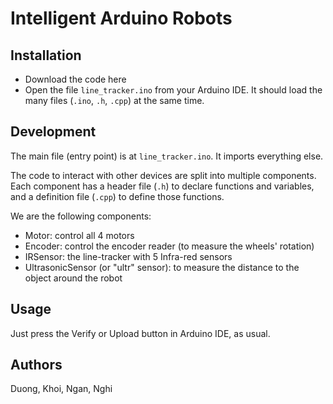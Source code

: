 # Intelligent Arduino Robots

## Installation
- Download the code here
- Open the file `line_tracker.ino` from your Arduino IDE. It should load the many files (`.ino`, `.h`, `.cpp`) at the same time.

## Development
The main file (entry point) is at `line_tracker.ino`. It imports everything else.

The code to interact with other devices are split into multiple components. Each component has a header file (`.h`) to declare functions and variables, and a definition file (`.cpp`) to define those functions.

We are the following components:
- Motor: control all 4 motors
- Encoder: control the encoder reader (to measure the wheels' rotation)
- IRSensor: the line-tracker with 5 Infra-red sensors
- UltrasonicSensor (or "ultr" sensor): to measure the distance to the object around the robot

## Usage
Just press the Verify or Upload button in Arduino IDE, as usual. 

## Authors
Duong, Khoi, Ngan, Nghi
